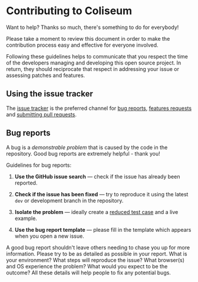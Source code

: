 # Contributing to Coliseum

Want to help? Thanks so much, there's something to do for everybody!

Please take a moment to review this document in order to make the contribution process easy and effective for
everyone involved.

Following these guidelines helps to communicate that you respect the time of the developers managing and
developing this open source project. In return, they should reciprocate that respect in addressing your issue
or assessing patches and features.

## Using the issue tracker

The [issue tracker](https://github.com/d4rsen/Coliseum/issues) is the preferred channel
for [bug reports](#bugs), [features requests](#features)
and [submitting pull requests](#pull-requests).

<a name="bugs"></a>

## Bug reports

A bug is a _demonstrable problem_ that is caused by the code in the repository. Good bug reports are extremely
helpful - thank you!

Guidelines for bug reports:

1. **Use the GitHub issue search** &mdash; check if the issue has already been reported.

2. **Check if the issue has been fixed** &mdash; try to reproduce it using the latest `dev` or development
   branch in the repository.

3. **Isolate the problem** &mdash; ideally create
   a [reduced test case](https://css-tricks.com/reduced-test-cases/) and a live example.

4. **Use the bug report template** &mdash; please fill in the template which appears when you open a new
   issue.

A good bug report shouldn't leave others needing to chase you up for more information. Please try to be as
detailed as possible in your report. What is your environment? What steps will reproduce the issue? What
browser(s) and OS experience the problem? What would you expect to be the outcome? All these details will help
people to fix any potential bugs.
